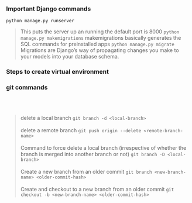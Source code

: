 ### Important Django commands

```python manage.py runserver```
> This puts the server up an running the default port is 8000
```python manage.py makemigrations```
> makemigrations basically generates the SQL commands for preinstalled apps
```python manage.py migrate```
> Migrations are Django’s way of propagating changes you make to your models into your database schema. 

### Steps to create virtual environment

### git commands
<br></br>
> delete a local branch
```git branch -d <local-branch>```
<br></br>
> delete a remote branch
```git push origin --delete <remote-branch-name>```
<br></br>
> Command to force delete a local branch (irrespective of whether the branch is merged into another branch or not)
```git branch -D <local-branch>```
  <br></br>
> Create a new branch from an older commit
```git branch <new-branch-name> <older-commit-hash>```
  <br></br>
> Create and checkout to a new branch from an older commit
```git checkout -b <new-branch-name> <older-commit-hash>```



